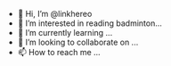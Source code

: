 - 👋 Hi, I’m @linkhereo
- 👀 I’m interested in reading badminton...
- 🌱 I’m currently learning ...
- 💞️ I’m looking to collaborate on ...
- 📫 How to reach me ...

<!---
linkhere/linkhere is a ✨ special ✨ repository because its `README.md` (this file) appears on your GitHub profile.
You can click the Preview link to take a look at your changes.
--->
